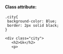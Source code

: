 
#### Class attribute:

```
.city{
 background-color: Blue;
 border: 2px solid black;
}

<div class="city">
   <h2>Gk</h2>
   <p>
```
